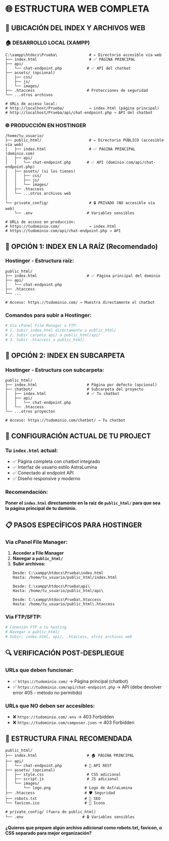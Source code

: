 # 🌐 ESTRUCTURA WEB COMPLETA

## 📂 **UBICACIÓN DEL INDEX Y ARCHIVOS WEB**

### 🏠 **DESARROLLO LOCAL (XAMPP)**
```
C:\xampp\htdocs\Prueba\              # ← Directorio accesible vía web
├── index.html                       # ✅ PÁGINA PRINCIPAL
├── api/
│   └── chat-endpoint.php           # ✅ API del chatbot
├── assets/ (opcional)
│   ├── css/
│   ├── js/
│   └── images/
├── .htaccess                       # Protecciones de seguridad
└── ...otros archivos

# URLs de acceso local:
# http://localhost/Prueba/           → index.html (página principal)
# http://localhost/Prueba/api/chat-endpoint.php → API del chatbot
```

### 🌐 **PRODUCCIÓN EN HOSTINGER**
```
/home/tu_usuario/
├── public_html/                     # ← Directorio PÚBLICO (accesible vía web)
│   ├── index.html                   # ✅ PÁGINA PRINCIPAL (dominio.com)
│   ├── api/
│   │   └── chat-endpoint.php       # ✅ API (dominio.com/api/chat-endpoint.php)
│   ├── assets/ (si los tienes)
│   │   ├── css/
│   │   ├── js/
│   │   └── images/
│   ├── .htaccess
│   └── ...otros archivos web
│
└── private_config/                  # 🔒 PRIVADO (NO accesible vía web)
    └── .env                        # Variables sensibles

# URLs de acceso en producción:
# https://tudominio.com/             → index.html
# https://tudominio.com/api/chat-endpoint.php → API
```

## 🎯 **OPCIÓN 1: INDEX EN LA RAÍZ (Recomendado)**

### **Hostinger - Estructura raíz:**
```
public_html/
├── index.html                      # ✅ Página principal del dominio
├── api/
│   └── chat-endpoint.php
├── .htaccess
└── ...

# Acceso: https://tudominio.com/ → Muestra directamente el chatbot
```

### **Comandos para subir a Hostinger:**
```bash
# Via cPanel File Manager o FTP:
# 1. Subir index.html directamente a public_html/
# 2. Subir carpeta api/ a public_html/api/
# 3. Subir .htaccess a public_html/
```

## 🎯 **OPCIÓN 2: INDEX EN SUBCARPETA**

### **Hostinger - Estructura con subcarpeta:**
```
public_html/
├── index.html                      # Página por defecto (opcional)
├── chatbot/                        # Subcarpeta del proyecto
│   ├── index.html                  # ✅ Tu chatbot
│   ├── api/
│   │   └── chat-endpoint.php
│   └── .htaccess
└── ...otros proyectos

# Acceso: https://tudominio.com/chatbot/ → Tu chatbot
```

## 🚀 **CONFIGURACIÓN ACTUAL DE TU PROJECT**

### **Tu `index.html` actual:**
- ✅ Página completa con chatbot integrado
- ✅ Interfaz de usuario estilo AstraLumina  
- ✅ Conectado al endpoint API
- ✅ Diseño responsive y moderno

### **Recomendación:**
**Poner el `index.html` directamente en la raíz de `public_html/` para que sea la página principal de tu dominio.**

## 📋 **PASOS ESPECÍFICOS PARA HOSTINGER**

### **Via cPanel File Manager:**

1. **Acceder a File Manager**
2. **Navegar a `public_html/`**
3. **Subir archivos:**
   ```
   Desde: C:\xampp\htdocs\Prueba\index.html
   Hasta: /home/tu_usuario/public_html/index.html
   
   Desde: C:\xampp\htdocs\Prueba\api\
   Hasta: /home/tu_usuario/public_html/api\
   
   Desde: C:\xampp\htdocs\Prueba\.htaccess
   Hasta: /home/tu_usuario/public_html\.htaccess
   ```

### **Via FTP/SFTP:**
```bash
# Conexión FTP a tu hosting
# Navegar a public_html/
# Subir: index.html, api/, .htaccess, otros archivos web
```

## 🔍 **VERIFICACIÓN POST-DESPLIEGUE**

### **URLs que deben funcionar:**
- ✅ `https://tudominio.com/` → Página principal (chatbot)
- ✅ `https://tudominio.com/api/chat-endpoint.php` → API (debe devolver error 405 - método no permitido)

### **URLs que NO deben ser accesibles:**
- ❌ `https://tudominio.com/.env` → 403 Forbidden
- ❌ `https://tudominio.com/composer.json` → 403 Forbidden

## 🎨 **ESTRUCTURA FINAL RECOMENDADA**

```
public_html/
├── index.html                      # 🏠 PÁGINA PRINCIPAL
├── api/
│   └── chat-endpoint.php          # 🔌 API REST
├── assets/ (opcional)
│   ├── style.css                   # CSS adicional
│   ├── script.js                   # JS adicional  
│   └── images/
│       └── logo.png               # Logo de AstraLumina
├── .htaccess                      # 🛡️ Seguridad
├── robots.txt                     # 🤖 SEO
└── favicon.ico                    # 🎨 Icono

# private_config/ (fuera de public_html)
└── .env                          # 🔒 Variables sensibles
```

**¿Quieres que prepare algún archivo adicional como robots.txt, favicon, o CSS separado para mejor organización?**
